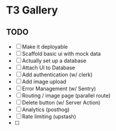 # T3 Gallery

## TODO

- [ ] Make it deployable
- [ ] Scaffold basic ui with mock data
- [ ] Actually set up a database
- [ ] Attach UI to Database
- [ ] Add authentication (w/ clerk)
- [ ] Add image upload
- [ ] Error Management (w/ Sentry)
- [ ] Routing / image page (parallel route)
- [ ] Delete button (w/ Server Action)
- [ ] Analytics (posthog)
- [ ] Rate limiting (upstash)
- [ ] 
